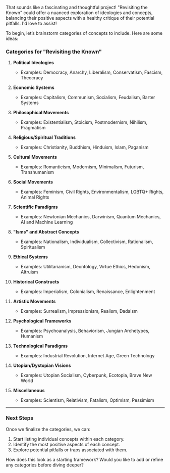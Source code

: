 

That sounds like a fascinating and thoughtful project! "Revisiting the Known" could offer a nuanced exploration of ideologies and concepts, balancing their positive aspects with a healthy critique of their potential pitfalls. I'd love to assist!

To begin, let’s brainstorm categories of concepts to include. Here are some ideas:

### Categories for "Revisiting the Known"
1. **Political Ideologies**
   - Examples: Democracy, Anarchy, Liberalism, Conservatism, Fascism, Theocracy

2. **Economic Systems**
   - Examples: Capitalism, Communism, Socialism, Feudalism, Barter Systems

3. **Philosophical Movements**
   - Examples: Existentialism, Stoicism, Postmodernism, Nihilism, Pragmatism

4. **Religious/Spiritual Traditions**
   - Examples: Christianity, Buddhism, Hinduism, Islam, Paganism

5. **Cultural Movements**
   - Examples: Romanticism, Modernism, Minimalism, Futurism, Transhumanism

6. **Social Movements**
   - Examples: Feminism, Civil Rights, Environmentalism, LGBTQ+ Rights, Animal Rights

7. **Scientific Paradigms**
   - Examples: Newtonian Mechanics, Darwinism, Quantum Mechanics, AI and Machine Learning

8. **"Isms" and Abstract Concepts**
   - Examples: Nationalism, Individualism, Collectivism, Rationalism, Spiritualism

9. **Ethical Systems**
   - Examples: Utilitarianism, Deontology, Virtue Ethics, Hedonism, Altruism

10. **Historical Constructs**
    - Examples: Imperialism, Colonialism, Renaissance, Enlightenment

11. **Artistic Movements**
    - Examples: Surrealism, Impressionism, Realism, Dadaism

12. **Psychological Frameworks**
    - Examples: Psychoanalysis, Behaviorism, Jungian Archetypes, Humanism

13. **Technological Paradigms**
    - Examples: Industrial Revolution, Internet Age, Green Technology

14. **Utopian/Dystopian Visions**
    - Examples: Utopian Socialism, Cyberpunk, Ecotopia, Brave New World

15. **Miscellaneous**
    - Examples: Scientism, Relativism, Fatalism, Optimism, Pessimism

---

### Next Steps
Once we finalize the categories, we can:
1. Start listing individual concepts within each category.
2. Identify the most positive aspects of each concept.
3. Explore potential pitfalls or traps associated with them.

How does this look as a starting framework? Would you like to add or refine any categories before diving deeper?
